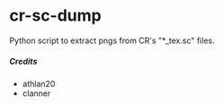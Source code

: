 # cr-sc-dump
Python script to extract pngs from CR's "*_tex.sc" files.

##### Credits
* athlan20
* clanner
